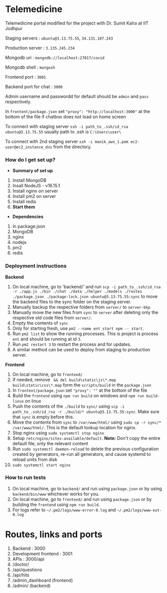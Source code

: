 # Telemedicine
Telemedicine portal modified for the project with Dr. Sumit Kalra at IIT Jodhpur

Staging servers : `ubuntu@3.13.75.55`, `34.131.107.243`

Production server : `3.135.245.234`

Mongodb uri : `mongodb://localhost:27017/covid`

Mongodb shell : `mongosh`

Frontend port : `3001`

Backend port for chat : `3000`

Admin username and passwordd for default should be `admin` and `pass` respectively.

In `frontent/package.json` set `"proxy": "http://localhost:3000"` at the bottom of the file if chatbox does not load on home screen

To connect with staging server `ssh -i path_to_.ssh/id_rsa ubuntu@3.13.75.55` usually path to .ssh is `C:\Users\user\`

To connect with 2nd staging server `ssh -i manik_aws_1.pem ec2-user@ec2_instance_dns` from the directory.

### How do I get set up?
* **Summary of set up**
1. Install MongoDB
2. Insall NodeJS - v16.15.1
3. Install nginx on server
4. Install pm2 on server
5. Install redis
6. **Start them**

* **Dependencies**
1. In package.json
2. MongoDB
3. nginx
4. nodejs
5. pm2
6. redis

### Deployment instructions
**Backend**
1. On local machine, go to 'backend/' and run `scp -i path_to_.ssh/id_rsa -r ./app.js ./bin ./chat ./data ./helper ./models ./routes ./package.json ./package-lock.json ubuntu@3.13.75.55:sync` to move the backend files to the sync folder on the staging server.
2. Manually backup the respective folders from `server/` to `server-bkp` 
3. Manually move the new files from `sync` to `server` after deleting only the respective old code files from `server/`.
4. Empty the contents of `sync`
5. Only for starting fresh, use `pm2 --name ent start npm -- start`.
6. Run `pm2 list` to show the running processes. This is project is process `ent` and should be running at id `3`.
7. Run `pm2 restart 3` to restart the process and for updates. 
8. A similar method can be used to deploy from staging to production server.

**Frontend**
1. On local machine, go to `frontend/`
2. If needed, remove ` && del build\static\js\*.map build\static\css\*.map` form the `scripts/build` in the `package.json`
3. In `frontent/package.json` set `"proxy": ""` at the bottom of the file
4. Build the `frontend` using `npm run build` on windows and `npm run build-linux` on linux
5. Push the contents of the `./build` to `sync/` using `scp -i path_to_.ssh/id_rsa -r ./build/* ubuntu@3.13.75.55:sync`. Make sure that `sync` is empty before this.
6. Move the contents from `sync` to `/var/www/html/` using `sudo cp -r sync/* /var/www/html/`. This is the default lookup location for nginx.
7. Stop nginx using `sudo systemctl stop nginx`
8. Setup `/etc/nginx/sites-available/default`. **Note:** Don't copy the entire default file, only the relevant content
9. Run `sudo systemctl daemon-reload` to delete the previous configuration created by generators, re-run all generators, and cause systemd to reload units from disk
10. `sudo systemctl start nginx`


### How to run tests
1. On local machine, go to `backend/` and run using `package.json` or by using `backend/bin/www` whichever works for you.
2. On local machine, go to `frontend/` and run using `package.json` or by building the `frontend` using `npm run build`.
3. For logs refer to `~/.pm2/logs/www-error-0.log` and `~/.pm2/logs/www-out-0.log`

# Routes, links and ports
1. Backend : 3000
2. Development frontend : 3001
3. APIs : 3000/api
4. /doctor/
5. /api/questions
6. /api/hits
7. /admin_dashboard (frontend)
8. /admin/ (backend)
